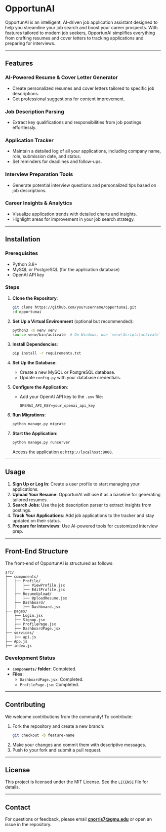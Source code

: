 # OpportunAI

OpportunAI is an intelligent, AI-driven job application assistant designed to help you streamline your job search and boost your career prospects. With features tailored to modern job seekers, OpportunAI simplifies everything from crafting resumes and cover letters to tracking applications and preparing for interviews.

---

## **Features**

### AI-Powered Resume & Cover Letter Generator
- Create personalized resumes and cover letters tailored to specific job descriptions.
- Get professional suggestions for content improvement.

### Job Description Parsing
- Extract key qualifications and responsibilities from job postings effortlessly.

### Application Tracker
- Maintain a detailed log of all your applications, including company name, role, submission date, and status.
- Set reminders for deadlines and follow-ups.

### Interview Preparation Tools
- Generate potential interview questions and personalized tips based on job descriptions.

### Career Insights & Analytics
- Visualize application trends with detailed charts and insights.
- Highlight areas for improvement in your job search strategy.

---

## **Installation**

### Prerequisites
- Python 3.8+
- MySQL or PostgreSQL (for the application database)
- OpenAI API key

### Steps
1. **Clone the Repository**:
    ```bash
    git clone https://github.com/yourusername/opportunai.git
    cd opportunai
    ```

2. **Set Up a Virtual Environment** (optional but recommended):
    ```bash
    python3 -m venv venv
    source venv/bin/activate  # On Windows, use `venv\Scripts\activate`
    ```

3. **Install Dependencies**:
    ```bash
    pip install -r requirements.txt
    ```

4. **Set Up the Database**:
    - Create a new MySQL or PostgreSQL database.
    - Update `config.py` with your database credentials.

5. **Configure the Application**:
    - Add your OpenAI API key to the `.env` file:
      ```env
      OPENAI_API_KEY=your_openai_api_key
      ```

6. **Run Migrations**:
    ```bash
    python manage.py migrate
    ```

7. **Start the Application**:
    ```bash
    python manage.py runserver
    ```
    Access the application at `http://localhost:8000`.

---

## **Usage**

1. **Sign Up or Log In**: Create a user profile to start managing your applications.
2. **Upload Your Resume**: OpportunAI will use it as a baseline for generating tailored resumes.
3. **Search Jobs**: Use the job description parser to extract insights from postings.
4. **Track Your Applications**: Add job applications to the tracker and stay updated on their status.
5. **Prepare for Interviews**: Use AI-powered tools for customized interview prep.

---

## **Front-End Structure**

The front-end of OpportunAI is structured as follows:

```
src/
├── components/
│   ├── Profile/
│   │   ├── ViewProfile.jsx
│   │   ├── EditProfile.jsx
│   ├── ResumeUpload/
│   │   ├── UploadResume.jsx
│   ├── Dashboard/
│   │   ├── Dashboard.jsx
├── pages/
│   ├── Login.jsx
│   ├── Signup.jsx
│   ├── ProfilePage.jsx
│   ├── DashboardPage.jsx
├── services/
│   ├── api.js
├── App.js
├── index.js
```

### Development Status

- **`components/` folder**: Completed.
- **Files**:
  - `DashboardPage.jsx`: Completed.
  - `ProfilePage.jsx`: Completed.

---

## **Contributing**

We welcome contributions from the community! To contribute:
1. Fork the repository and create a new branch:
    ```bash
    git checkout -b feature-name
    ```
2. Make your changes and commit them with descriptive messages.
3. Push to your fork and submit a pull request.

---

## **License**

This project is licensed under the MIT License. See the `LICENSE` file for details.

---

## **Contact**

For questions or feedback, please email **cnorris7@gmu.edu** or open an issue in the repository.
